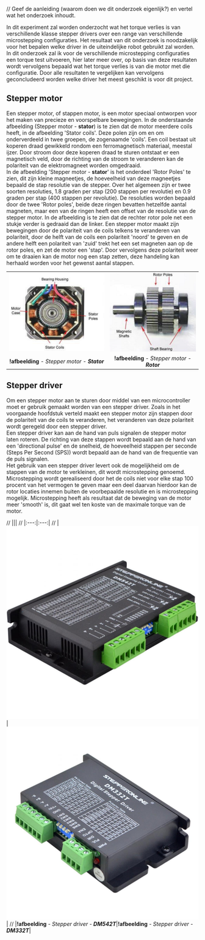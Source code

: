 
// Geef de aanleiding (waarom doen we dit onderzoek eigenlijk?) en vertel wat het onderzoek inhoudt.

In dit experiment zal worden onderzocht wat het torque verlies is van verschillende klasse stepper drivers over een range van verschillende microstepping configuraties. Het resultaat van dit onderzoek is noodzakelijk voor het bepalen welke driver in de uiteindelijke robot gebruikt zal worden. <br>
In dit onderzoek zal ik voor de verschillende microstepping configuraties een torque test uitvoeren, hier later meer over, op basis van deze resultaten wordt vervolgens bepaald wat het torque verlies is van die motor met die configuratie. Door alle resultaten te vergelijken kan vervolgens geconcludeerd worden welke driver het meest geschikt is voor dit project.

## Stepper motor

Een stepper motor, of stappen motor, is een motor speciaal ontworpen voor het maken van precieze en voorspelbare bewegingen. In de onderstaande afbeelding (Stepper motor - **stator**) is te zien dat de motor meerdere coils heeft, in de afbeelding 'Stator coils'. Deze polen zijn om en om onderverdeeld in twee groepen, de zogenaamde 'coils'. Een coil bestaat uit koperen draad gewikkeld rondom een ferromagnetisch materiaal, meestal ijzer. Door stroom door deze koperen draad te sturen ontstaat er een magnetisch veld, door de richting van de stroom te veranderen kan de polariteit van de elektromagneet worden omgedraaid. <br>
In de afbeelding 'Stepper motor - **stator**' is het onderdeel 'Rotor Poles' te zien, dit zijn kleine magneetjes, de hoeveelheid van deze magneetjes bepaald de stap resolutie van de stepper. Over het algemeen zijn er twee soorten resoluties, 1.8 graden per stap (200 stappen per revolutie) en 0.9 graden per stap (400 stappen per revolutie). De resoluties worden bepaald door de twee 'Rotor poles', beide deze ringen bevatten hetzelfde aantal magneten, maar een van de ringen heeft een offset van de resolutie van de stepper motor. In de afbeelding is te zien dat de rechter rotor pole net een stukje verder is gedraaid dan de linker. Een stepper motor maakt zijn bewegingen door de polariteit van de coils telkens te veranderen van polariteit, door de helft van de coils een polariteit 'noord' te geven en de andere helft een polariteit van 'zuid' trekt het een set magneten aan op de rotor poles, en zet de motor een 'stap'. Door vervolgens deze polariteit weer om te draaien kan de motor nog een stap zetten, deze handeling kan herhaald worden voor het gewenst aantal stappen.

|||
|:---:|:---:|
|![stepper housing](assets/stepper_housing.png)|![stepper rotor](assets/stepper_rotor.png)|
|**!afbeelding** - *Stepper motor - **Stator***|**!afbeelding** - *Stepper motor - **Rotor***|

## Stepper driver

Om een stepper motor aan te sturen door middel van een microcontroller moet er gebruik gemaakt worden van een stepper driver. Zoals in het voorgaande hoofdstuk verteld maakt een stepper motor zijn stappen door de polariteit van de coils te veranderen, het veranderen van deze polariteit wordt geregeld door een stepper driver. <br>
Een stepper driver kan aan de hand van puls signalen de stepper motor laten roteren. De richting van deze stappen wordt bepaald aan de hand van een 'directional pulse' en de snelheid, de hoeveelheid stappen per seconde  (Steps Per Second (SPS)) wordt bepaald aan de hand van de frequentie van de puls signalen. <br>
Het gebruik van een stepper driver levert ook de mogelijkheid om de stappen van de motor te verkleinen, dit wordt microstepping genoemd. Microstepping wordt gerealiseerd door het de coils niet voor elke stap 100 procent van het vermogen te geven maar een deel daarvan hierdoor kan de rotor locaties innemen buiten de voorbepaalde resolutie en is microstepping mogelijk. Microstepping heeft als resultaat dat de beweging van de motor meer 'smooth' is, dit gaat wel ten koste van de maximale torque van de motor.

// |||
// |:---:|:---:|
// |![driver DM542T](assets/DM542T_side.jpg)|![driver DM332T](assets/DM332T_side.jpg)|
// |**!afbeelding** - *Stepper driver - **DM542T***|**!afbeelding** - *Stepper driver - **DM332T***|

